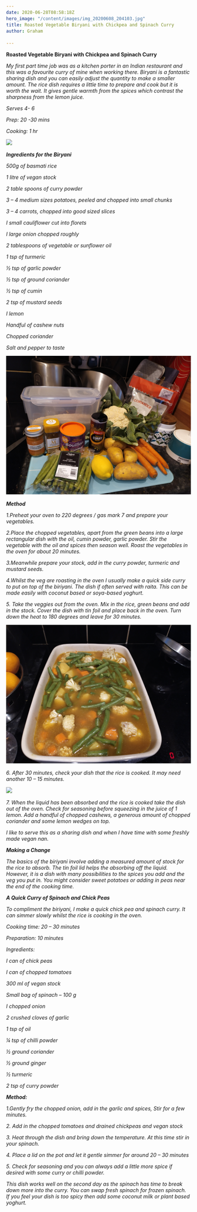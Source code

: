 ```yaml
---
date: 2020-06-28T08:58:18Z
hero_image: "/content/images/img_20200608_204103.jpg"
title: Roasted Vegetable Biryani with Chickpea and Spinach Curry
author: Graham

---
```

**Roasted Vegetable Biryani with Chickpea and Spinach Curry**

_My first part time job was as a kitchen porter in an Indian restaurant and this was a favourite curry of mine when working there. Biryani is a fantastic sharing dish and you can easily adjust the quantity to make a smaller amount. The rice dish requires a little time to prepare and cook but it is worth the wait. It gives gentle warmth from the spices which contrast the sharpness from the lemon juice._

_Serves 4- 6_

_Prep: 20 -30 mins_

_Cooking: 1 hr_

![](/content/images/img_20200608_204103.jpg)

**_Ingredients for the Biryani_**

_500g of basmati rice_

_1 litre of vegan stock_

_2 table spoons of curry powder_

_3 – 4 medium sizes potatoes, peeled and chopped into small chunks_

_3 – 4 carrots, chopped into good sized slices_

_I small cauliflower cut into florets_

_I large onion chopped roughly_

_2 tablespoons of vegetable or sunflower oil_

_1 tsp of turmeric_

_½ tsp of garlic powder_

_½ tsp of ground coriander_

_½ tsp of cumin_

_2 tsp of mustard seeds_

_I lemon_

_Handful of cashew nuts_

_Chopped coriander_

_Salt and pepper to taste_

![](/content/images/img_20200608_185345.jpg)

**_Method_**

_1.Preheat your oven to 220 degrees / gas mark 7 and prepare your vegetables._

_2.Place the chopped vegetables, apart from the green beans into a large rectangular dish with the oil, cumin powder, garlic powder. Stir the vegetable with the oil and spices then season well. Roast the vegetables in the oven for about 20 minutes._

_3.Meanwhile prepare your stock, add in the curry powder, turmeric and mustard seeds._

_4.Whilst the veg are roasting in the oven I usually make a quick side curry to put on top of the biriyani. The dish if often served with raita. This can be made easily with coconut based or soya-based yoghurt._

_5. Take the veggies out from the oven. Mix in the rice, green beans and add in the stock. Cover the dish with tin foil and place back in the oven. Turn down the heat to 180 degrees and leave for 30 minutes._

![](/content/images/img_20200608_193731_1.jpg)

_6. After 30 minutes, check your dish that the rice is cooked. It may need another 10 – 15 minutes._

![](/content/images/img_20200608_203040.jpg)

_7. When the liquid has been absorbed and the rice is cooked take the dish out of the oven. Check for seasoning before squeezing in the juice of 1 lemon. Add a handful of chopped cashews, a generous amount of chopped coriander and some lemon wedges on top._

_I like to serve this as a sharing dish and when I have time with some freshly made vegan nan._

**_Making a Change_**

_The basics of the biriyani involve adding a measured amount of stock for the rice to absorb. The tin foil lid helps the absorbing off the liquid. However, it is a dish with many possibilities to the spices you add and the veg you put in. You might consider sweet potatoes or adding in peas near the end of the cooking time._

**_A Quick Curry of Spinach and Chick Peas_**

_To compliment the biriyani, I make a quick chick pea and spinach curry. It can simmer slowly whilst the rice is cooking in the oven._

_Cooking time: 20 – 30 minutes_

_Preparation: 10 minutes_

_Ingredients:_

_I can of chick peas_

_I can of chopped tomatoes_

_300 ml of vegan stock_

_Small bag of spinach – 100 g_

_I chopped onion_

_2 crushed cloves of garlic_

_1 tsp of oil_

_¼ tsp of chilli powder_

_½ ground coriander_

_½ ground ginger_

_½ turmeric_

_2 tsp of curry powder_

**_Method:_**

_1.Gently fry the chopped onion, add in the garlic and spices, Stir for a few minutes._

_2. Add in the chopped tomatoes and drained chickpeas and vegan stock_

_3. Heat through the dish and bring down the temperature. At this time stir in your spinach._

_4. Place a lid on the pot and let it gentle simmer for around 20 – 30 minutes_

_5. Check for seasoning and you can always add a little more spice if desired with some curry or chilli powder._

_This dish works well on the second day as the spinach has time to break down more into the curry. You can swap fresh spinach for frozen spinach. If you feel your dish is too spicy then add some coconut milk or plant based yoghurt._
